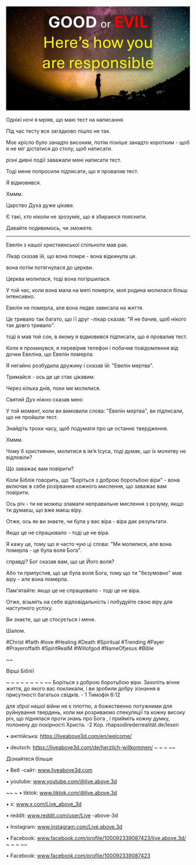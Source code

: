 ![Video cover image](../cover.jpg)

Однієї ночі я мріяв, що маю тест на написання.

Під час тесту все загадково пішло не так.

Моє крісло було занадто високим, потім пізніше занадто коротким - щоб я не міг дістатися до столу, щоб написати.

різні дивні події заважали мені написати тест.

Тоді мене попросили підписати, що я провалив тест.

Я відмовився.

Хммм.

Царство Духа дуже цікаве.

Є такі, хто ніколи не зрозуміє, що я збираюся пояснити.

Давайте подивимось, чи зможете.

---

Евелін з нашої християнської спільноти мав рак.

Лікар сказав їй, що вона помре - вона відкинула це.

вона потім потягнулася до церкви.

Церква молилася, тоді вона погіршилася.

У той час, коли вона мала на меті померти, моя родина молилася більш інтенсивно.

Евелін не померла, але вона ледве зависала на життя.

Це тривало так багато, що її друг -лікар сказав: "Я не бачив, щоб нікого так довго тривало".

тоді я мав той сон, в якому я відмовився підписати, що я провалив тест.

Коли я прокинувся, я перевірив телефон і побачив повідомлення від дочки Евеліна, що Евелін померла.

Я негайно розбудила дружину і сказав їй: "Евелін мертва".

Тримайся - ось де це стає цікавим.

Через кілька днів, поки ми молилися.

Святий Дух ніжно сказав мені:

У той момент, коли ви вимовили слова: "Евелін мертва", ви підписали, що не пройшли тест.

Знайдіть трохи часу, щоб подумати про це останнє твердження.

Хммм.

Чому б християнин, молитися в ім’я Ісуса, тоді думає, що їх молитву не відповіли?

Що заважає вам повірити?

Коли Біблія говорить, що "Боріться з доброю боротьбою віри" - вона включає в себе розірвання кожного мислення, що заважає вам повірити.

Ось річ - ти не можеш зламати неправильне мислення з розуму, якщо ти думаєш, що вже маєш віру.

Отже, ось як ви знаєте, чи була у вас віра - віра дає результати.

Якщо це не спрацювало - тоді це не віра.

Я кажу це, тому що я часто чую ці слова: "Ми молилися, але вона померла - це була воля Бога".

справді? Бог сказав вам, що це Його воля?

Або ти припустив, що це була воля Бога, тому що ти "безумовно" мав віру - але вона померла.

Пам'ятайте: якщо це не спрацювало - тоді це не віра.

Отже, візьміть на себе відповідальність і побудуйте свою віру для наступного успіху.

Ви знаєте, що це стосується і мене.

Шалом.

#Christ #faith #love #Healing #Death #Spiritual #Trending #Payer #Prayeroffaith #SpiritRealM #Willofgod #NameOfjesus #Bible

~~

Вірші Біблії

~ ~ ~ ~ ~ ~ ~ ~ ~~ Боріться з доброю боротьбою віри. Захопіть вічне життя, до якого вас покликали, і ви зробили добру зізнання в присутності багатьох свідків. - 1 Тимофія 6:12

для зброї нашої війни не є плоттю, а божественно потужними для руйнування твердинь, коли ми розриваємо спекуляції та кожну високу річ, що піднялася проти знань про Бога , і прийміть кожну думку, полонену до покірності Христа. -2 Кор. rhapsodirederrealität.de/lesen

• англійська: https://liveabove3d.com/en/welcome/

• deutsch: https://liveabove3d.com/de/herzlich-willkommen/ ~ ~ ~ ~~

Дізнайтеся більше

• Веб -сайт: www.liveabove3d.com

• youtube: www.youtube.com/@live.above.3d

~~ ~ • tiktok: www.tiktok.com/@live.above.3d

• x: www.x.com/Live_above_3d

• reddit: www.reddit.com/user/Live -above-3d

• Instagram: www.instagram.com/Live.above.3d

• Facebook: www.facebook.com/profile/100092339087423/live.above.3d/ ~ ~ ~ ~~

• Facebook: www.facebook.com/profile/100092339087423